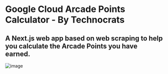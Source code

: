 # Google Cloud Arcade Points Calculator - By Technocrats
## A Next.js web app based on web scraping to help you calculate the Arcade Points you have earned.

![image](https://github.com/user-attachments/assets/d788a909-8231-48bd-96ba-4e026951193b)


